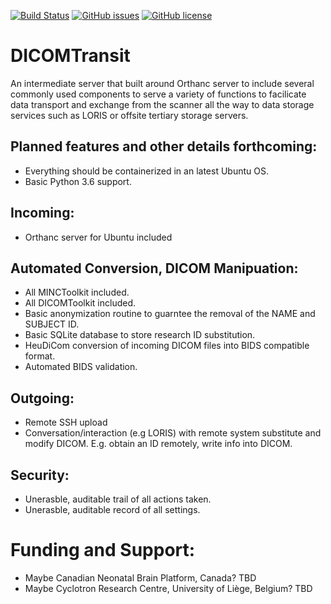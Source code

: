 [![Build Status](https://travis-ci.com/CNBP/DICOMTransit.svg?branch=InitialMerge)](https://travis-ci.com/CNBP/DICOMTransit) [![GitHub issues](https://img.shields.io/github/issues/CNBP/DICOMTransit.svg)](https://github.com/CNBP/DICOMTransit/issues) [![GitHub license](https://img.shields.io/github/license/CNBP/DICOMTransit.svg)](https://github.com/CNBP/DICOMTransit/blob/master/LICENSE)

# DICOMTransit
An intermediate server that built around Orthanc server to include several commonly used components to serve a variety of functions to facilicate data transport and exchange from the scanner all the way to data storage services such as LORIS or offsite tertiary storage servers. 

## Planned features and other details forthcoming:
- Everything should be containerized in an latest Ubuntu OS.
- Basic Python 3.6 support.

## Incoming:
- Orthanc server for Ubuntu included

## Automated Conversion, DICOM Manipuation:
- All MINCToolkit included.
- All DICOMToolkit included. 
- Basic anonymization routine to guarntee the removal of the NAME and SUBJECT ID.
- Basic SQLite database to store research ID substitution. 
- HeuDiCom conversion of incoming DICOM files into BIDS compatible format.
- Automated BIDS validation. 

## Outgoing:
- Remote SSH upload
- Conversation/interaction (e.g LORIS) with remote system substitute and modify DICOM. E.g. obtain an ID remotely, write info into DICOM. 

## Security:
- Unerasble, auditable trail of all actions taken.
- Unerasble, auditable record of all settings.

# Funding and Support:
* Maybe Canadian Neonatal Brain Platform, Canada? TBD
* Maybe Cyclotron Research Centre,  University of Liège, Belgium? TBD
